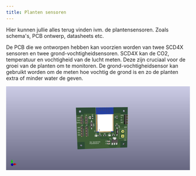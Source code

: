 ```yaml
---
title: Planten sensoren
---
```


Hier kunnen jullie alles terug vinden ivm. de plantensensoren. Zoals schema's, PCB ontwerp, datasheets etc. 

De PCB die we ontworpen hebben kan voorzien worden van twee SCD4X sensoren en twee grond-vochtigheidsensoren. 
SCD4X kan de CO2, temperatuur en vochtigheid van de lucht meten. Deze zijn cruciaal voor de groei van de planten om te monitoren. 
De grond-vochtigheidsensor kan gebruikt worden om de meten hoe vochtig de grond is en zo de planten extra of minder water de geven. 

![](PCB_plantensensor.png)
